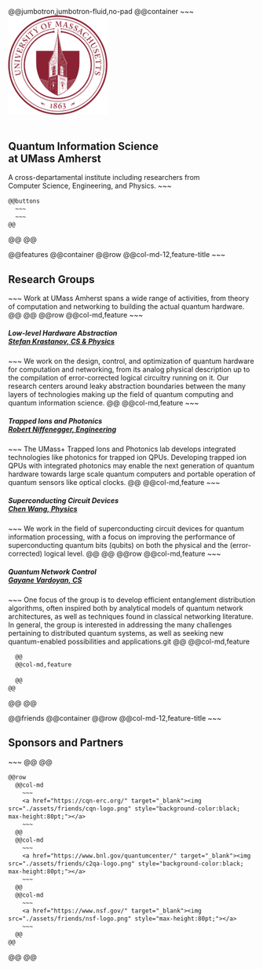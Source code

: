 <!-- Header -->
@@jumbotron,jumbotron-fluid,no-pad
  @@container
    ~~~
    <img src="./assets/logo-umass.png" style="max-width:40%;padding-bottom:20px"/>
    <h2>Quantum Information Science<br> at UMass Amherst</h2>
    A cross-departamental institute including researchers from<br> Computer Science, Engineering, and Physics.
    ~~~

    @@buttons
      ~~~
      ~~~
    @@
  @@
@@

@@features
  @@container
    @@row
      @@col-md-12,feature-title
        ~~~
        <h2>Research Groups</h2>
        ~~~
        Work at UMass Amherst spans a wide range of activities, from theory of computation and networking to building the actual quantum hardware.
      @@
    @@
    @@row
      @@col-md,feature
        ~~~
        <h5>Low-level Hardware Abstraction<br><a href="https://lab.krastanov.org/">Stefan Krastanov, CS & Physics</a></h5>
        ~~~
        We work on the design, control, and optimization of quantum hardware for computation and networking, from its analog physical description up to the compilation of error-corrected logical circuitry running on it. Our research centers around leaky abstraction boundaries between the many layers of technologies making up the field of quantum computing and quantum information science.
      @@
      @@col-md,feature
        ~~~
        <h5>Trapped Ions and Photonics<br><a href="https://websites.umass.edu/rniffenegger/">Robert Niffenegger, Engineering</a></h5>
        ~~~
        The UMass+ Trapped Ions and Photonics lab develops integrated technologies like photonics for trapped ion QPUs. Developing trapped ion QPUs with integrated photonics may enable the next generation of quantum hardware towards large scale quantum computers and portable operation of quantum sensors like optical clocks.
      @@
      @@col-md,feature
        ~~~
        <h5>Superconducting Circuit Devices<br><a href="https://websites.umass.edu/wangc/">Chen Wang, Physics</a></h5>
        ~~~
        We work in the field of superconducting circuit devices for quantum information processing, with a focus on improving the performance of superconducting quantum bits (qubits) on both the physical and the (error-corrected) logical level. 
      @@
    @@
    @@row
      @@col-md,feature
        ~~~
        <h5>Quantum Network Control<br><a href="https://qutech.nl/lab/vardoyangroup/">Gayane Vardoyan, CS</a></h5>
        ~~~
        One focus of the group is to develop efficient entanglement distribution algorithms, often inspired both by analytical models of quantum network architectures, as well as techniques found in classical networking literature. In general, the group is interested in addressing the many challenges pertaining to distributed quantum systems, as well as seeking new quantum-enabled possibilities and applications.git 
      @@
      @@col-md,feature

      @@
      @@col-md,feature

      @@
    @@
  @@
@@

@@friends
  @@container
    @@row
      @@col-md-12,feature-title
        ~~~
        <h2>Sponsors and Partners</h2>
        ~~~
      @@
    @@

    @@row
      @@col-md
        ~~~
        <a href="https://cqn-erc.org/" target="_blank"><img src="./assets/friends/cqn-logo.png" style="background-color:black; max-height:80pt;"></a>
        ~~~
      @@
      @@col-md
        ~~~
        <a href="https://www.bnl.gov/quantumcenter/" target="_blank"><img src="./assets/friends/c2qa-logo.png" style="background-color:black; max-height:80pt;"></a>
        ~~~
      @@
      @@col-md
        ~~~
        <a href="https://www.nsf.gov/" target="_blank"><img src="./assets/friends/nsf-logo.png" style="max-height:80pt;"></a>
        ~~~
      @@
    @@

  @@
@@
